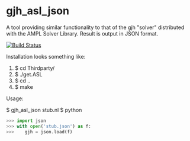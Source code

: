 # gjh_asl_json
A tool providing similar functionality to that of the gjh
"solver" distributed with the AMPL Solver Library. Result is
output in JSON format.

[![Build Status](https://travis-ci.org/ghackebeil/gjh_asl_json.svg?branch=master)](https://travis-ci.org/ghackebeil/gjh_asl_json)

Installation looks something like:
 1. $ cd Thirdparty/
 2. $ ./get.ASL
 3. $ cd ..
 4. $ make

Usage:

$ gjh_asl_json stub.nl
$ python
```python
>>> import json
>>> with open('stub.json') as f:
>>>    gjh = json.load(f)
```
